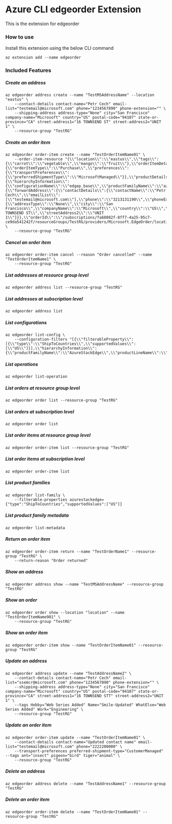 # Azure CLI edgeorder Extension #
This is the extension for edgeorder

### How to use ###
Install this extension using the below CLI command
```
az extension add --name edgeorder
```

### Included Features ###
##### Create an address #####
```
az edgeorder address create --name "TestMSAddressName" --location "eastus" \
    --contact-details contact-name="Petr Cech" email-list="testemail@microsoft.com" phone="1234567890" phone-extension="" \
    --shipping-address address-type="None" city="San Francisco" company-name="Microsoft" country="US" postal-code="94107" state-or-province="CA" street-address1="16 TOWNSEND ST" street-address2="UNIT 1" \
    --resource-group "TestRG" 
```
##### Create an order item #####
```
az edgeorder order-item create --name "TestOrderItemName01" \
    --order-item-resource "{\\"location\\":\\"eastus\\",\\"tags\\":{\\"carrot\\":\\"vegetable\\",\\"mango\\":\\"fruit\\"},\\"orderItemDetails\\":{\\"orderItemType\\":\\"Purchase\\",\\"preferences\\":{\\"transportPreferences\\":{\\"preferredShipmentType\\":\\"MicrosoftManaged\\"}},\\"productDetails\\":{\\"hierarchyInformation\\":{\\"configurationName\\":\\"edgep_base\\",\\"productFamilyName\\":\\"azurestackedge\\",\\"productLineName\\":\\"azurestackedge\\",\\"productName\\":\\"azurestackedgegpu\\"}}},\\"addressDetails\\":{\\"forwardAddress\\":{\\"contactDetails\\":{\\"contactName\\":\\"Petr Cech\\",\\"emailList\\":[\\"testemail@microsoft.com\\"],\\"phone\\":\\"3213131190\\",\\"phoneExtension\\":\\"\\"},\\"shippingAddress\\":{\\"addressType\\":\\"None\\",\\"city\\":\\"San Francisco\\",\\"companyName\\":\\"Microsoft\\",\\"country\\":\\"US\\",\\"postalCode\\":\\"94107\\",\\"stateOrProvince\\":\\"CA\\",\\"streetAddress1\\":\\"16 TOWNSEND ST\\",\\"streetAddress2\\":\\"UNIT 1\\"}}},\\"orderId\\":\\"/subscriptions/fa68082f-8ff7-4a25-95c7-ce9da541242f/resourceGroups/TestRG/providers/Microsoft.EdgeOrder/locations/eastus/orders/TestOrderItemName01\\"}" \
    --resource-group "TestRG" 
```
##### Cancel an order item #####
```
az edgeorder order-item cancel --reason "Order cancelled" --name "TestOrderItemName1" \
    --resource-group "TestRG" 
```
##### List addresses at resource group level #####
```
az edgeorder address list --resource-group "TestRG"
```
##### List addresses at subscription level #####
```
az edgeorder address list
```
##### List configurations #####
```
az edgeorder list-config \
    --configuration-filters "[{\\"filterableProperty\\":[{\\"type\\":\\"ShipToCountries\\",\\"supportedValues\\":[\\"US\\"]}],\\"hierarchyInformation\\":{\\"productFamilyName\\":\\"AzureStackEdge\\",\\"productLineName\\":\\"AzureStackEdge\\",\\"productName\\":\\"AzureStackEdgeGPU\\"}}]" 
```
##### List operations #####
```
az edgeorder list-operation
```
##### List orders at resource group level #####
```
az edgeorder order list --resource-group "TestRG"
```
##### List orders at subscription level #####
```
az edgeorder order list
```
##### List order items at resource group level #####
```
az edgeorder order-item list --resource-group "TestRG"
```
##### List order items at subscription level #####
```
az edgeorder order-item list
```
##### List product families #####
```
az edgeorder list-family \
    --filterable-properties azurestackedge={"type":"ShipToCountries","supportedValues":["US"]} 
```
##### List product family metadata #####
```
az edgeorder list-metadata
```
##### Return an order item #####
```
az edgeorder order-item return --name "TestOrderName1" --resource-group "TestRG" \
    --return-reason "Order returned" 
```
##### Show an address #####
```
az edgeorder address show --name "TestMSAddressName" --resource-group "TestRG"
```
##### Show an order #####
```
az edgeorder order show --location "location" --name "TestOrderItemName901" \
    --resource-group "TestRG" 
```
##### Show an order item #####
```
az edgeorder order-item show --name "TestOrderItemName01" --resource-group "TestRG"
```
##### Update an address #####
```
az edgeorder address update --name "TestAddressName2" \
    --contact-details contact-name="Petr Cech" email-list="ssemcr@microsoft.com" phone="1234567890" phone-extension="" \
    --shipping-address address-type="None" city="San Francisco" company-name="Microsoft" country="US" postal-code="94107" state-or-province="CA" street-address1="16 TOWNSEND STT" street-address2="UNIT 1" \
    --tags Hobby="Web Series Added" Name="Smile-Updated" WhatElse="Web Series Added" Work="Engineering" \
    --resource-group "TestRG" 
```
##### Update an order item #####
```
az edgeorder order-item update --name "TestOrderItemName01" \
    --contact-details contact-name="Updated contact name" email-list="testemail@microsoft.com" phone="2222200000" \
    --transport-preferences preferred-shipment-type="CustomerManaged" --tags ant="insect" pigeon="bird" tiger="animal" \
    --resource-group "TestRG" 
```
##### Delete an address #####
```
az edgeorder address delete --name "TestAddressName1" --resource-group "TestRG"
```
##### Delete an order item #####
```
az edgeorder order-item delete --name "TestOrderItemName01" --resource-group "TestRG"
```
